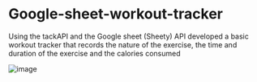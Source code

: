 # Google-sheet-workout-tracker
Using the tackAPI and the Google sheet (Sheety) API developed a basic workout tracker that records the nature of the exercise, the time and duration of the exercise and the calories consumed


![image](https://user-images.githubusercontent.com/81848256/169703724-50138faa-dae6-4687-8284-cc1afedfd91d.png)
